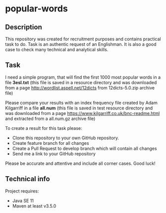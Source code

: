 # popular-words
## Description
This repository was created for recruitment purposes and contains practical task to do.
Task is an authentic request of an Englishman. It is also a good case to check many technical and analytical skills. 

## Task
I need a simple program, that will find the first 1000 most popular words in a file **3esl.txt** (this file is saved in a resource directory and was downloaded from a page http://wordlist.aspell.net/12dicts from 12dicts-5.0.zip archive file)

Please compare your results with an index frequency file created by Adam Kilgarriff in a file **all.num** (this file is saved in test resource directory and was downloaded from a page 
https://www.kilgarriff.co.uk/bnc-readme.html and extracted from a all.num.gz archive file)

To create a result for this task please:
- Clone this repository to your own GitHub repository. 
- Create feature branch for all changes
- Create a Pull Request to develop branch which will contain all changes
- Send me a link to your GitHub repository

Please be accurate and attentive and include all corner cases. Good luck!

## Technical info
Project requires:
- Java SE 11 
- Maven at least v3.5.0